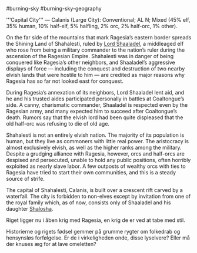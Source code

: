 #burning-sky #burning-sky-geography

'''Capital City''' — Calanis (Large City): Conventional; AL N; Mixed (45% elf, 35% human, 10% half-elf, 5% halfling, 2% orc, 2% half-orc, 1% other).

On the far side of the mountains that mark Ragesia’s eastern border spreads the Shining Land of Shahalesti, ruled by [Lord Shaaladel](./Lord%20Shaaladel.md), a middleaged elf who rose from being a military commander to the nation’s ruler during the ascension of the
Ragesian Empire. Shahalesti was in danger of being conquered like Ragesia’s other neighbors, and Shaaladel’s aggressive displays of force — including the conquest and destruction of two nearby elvish lands that were hostile to him — are credited as major reasons why Ragesia has so far not looked east for conquest.

During Ragesia’s annexation of its neighbors, Lord Shaaladel lent aid, and he and his trusted aides participated personally in battles at Coaltongue’s side. A canny, charismatic commander, Shaaladel is respected even by the Ragesian army, and many
expected him to succeed after Coaltongue’s death. Rumors say that the elvish lord had been quite displeased that the old half-orc was refusing to die of old age.

Shahalesti is not an entirely elvish nation. The majority of its population is human, but they live as commoners with little real power. The aristocracy is almost exclusively elvish, as well as the higher ranks among the military. Despite a grudging alliance with Ragesia, however, orcs and half-orcs are despised and persecuted, unable to hold any public positions, often horribly exploited as nearly slave labor. A few outposts of wealthy orcs with ties to Ragesia have tried to start their own communities, and this is a steady source of strife. 

The capital of Shahalesti, Calanis, is built over a crescent rift carved by a waterfall. The city is forbidden to non-elves except by invitation from one of the royal family which, as of now, consists only of Shaaladel and his daughter [Shalosha](./Shalosha.md).

Riget ligger nu i åben krig med Ragesia, en krig de er ved at tabe med stil.

Historierne og rigets fødsel gemmer på grumme rygter om folkedrab og hensynsløs forfølgelse. Er de i virkeligheden onde, disse lyselvere? Eller må der knuses æg for at lave omeletten?

